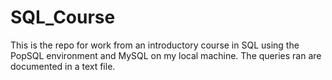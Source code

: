 # SQL_Course
This is the repo for work from an introductory course in SQL using the PopSQL environment and MySQL on my local machine.
The queries ran are documented in a text file.
